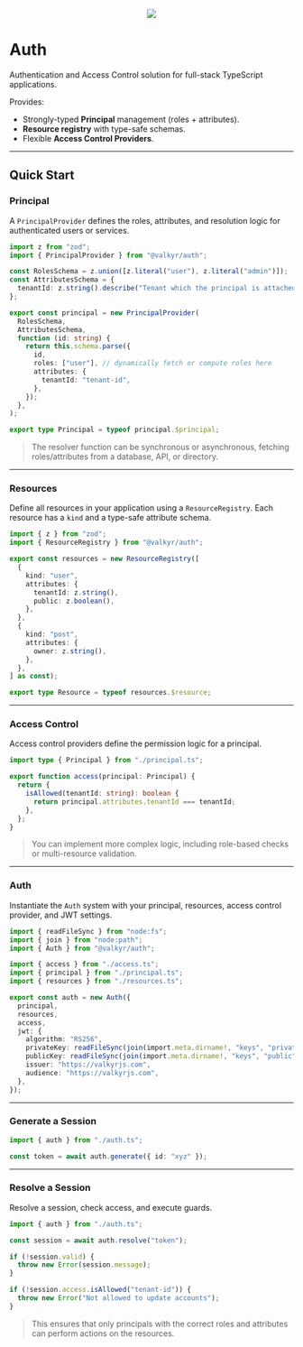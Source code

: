 <p align="center">
  <img src="https://user-images.githubusercontent.com/1998130/229430454-ca0f2811-d874-4314-b13d-c558de8eec7e.svg" />
</p>

# Auth

Authentication and Access Control solution for full-stack TypeScript applications.

Provides:

* Strongly-typed **Principal** management (roles + attributes).
* **Resource registry** with type-safe schemas.
* Flexible **Access Control Providers**.

---

## Quick Start

### Principal

A `PrincipalProvider` defines the roles, attributes, and resolution logic for authenticated users or services.

```ts
import z from "zod";
import { PrincipalProvider } from "@valkyr/auth";

const RolesSchema = z.union([z.literal("user"), z.literal("admin")]);
const AttributesSchema = {
  tenantId: z.string().describe("Tenant which the principal is attached."),
};

export const principal = new PrincipalProvider(
  RolesSchema,
  AttributesSchema,
  function (id: string) {
    return this.schema.parse({
      id,
      roles: ["user"], // dynamically fetch or compute roles here
      attributes: {
        tenantId: "tenant-id",
      },
    });
  },
);

export type Principal = typeof principal.$principal;
```

> The resolver function can be synchronous or asynchronous, fetching roles/attributes from a database, API, or directory.

---

### Resources

Define all resources in your application using a `ResourceRegistry`. Each resource has a `kind` and a type-safe attribute schema.

```ts
import { z } from "zod";
import { ResourceRegistry } from "@valkyr/auth";

export const resources = new ResourceRegistry([
  {
    kind: "user",
    attributes: {
      tenantId: z.string(),
      public: z.boolean(),
    },
  },
  {
    kind: "post",
    attributes: {
      owner: z.string(),
    },
  },
] as const);

export type Resource = typeof resources.$resource;
```

---

### Access Control

Access control providers define the permission logic for a principal.

```ts
import type { Principal } from "./principal.ts";

export function access(principal: Principal) {
  return {
    isAllowed(tenantId: string): boolean {
      return principal.attributes.tenantId === tenantId;
    },
  };
}
```

> You can implement more complex logic, including role-based checks or multi-resource validation.

---

### Auth

Instantiate the `Auth` system with your principal, resources, access control provider, and JWT settings.

```ts
import { readFileSync } from "node:fs";
import { join } from "node:path";
import { Auth } from "@valkyr/auth";

import { access } from "./access.ts";
import { principal } from "./principal.ts";
import { resources } from "./resources.ts";

export const auth = new Auth({
  principal,
  resources,
  access,
  jwt: {
    algorithm: "RS256",
    privateKey: readFileSync(join(import.meta.dirname!, "keys", "private"), "utf-8"),
    publicKey: readFileSync(join(import.meta.dirname!, "keys", "public"), "utf-8"),
    issuer: "https://valkyrjs.com",
    audience: "https://valkyrjs.com",
  },
});
```

---

### Generate a Session

```ts
import { auth } from "./auth.ts";

const token = await auth.generate({ id: "xyz" });
```

---

### Resolve a Session

Resolve a session, check access, and execute guards.

```ts
import { auth } from "./auth.ts";

const session = await auth.resolve("token");

if (!session.valid) {
  throw new Error(session.message);
}

if (!session.access.isAllowed("tenant-id")) {
  throw new Error("Not allowed to update accounts");
}
```

> This ensures that only principals with the correct roles and attributes can perform actions on the resources.
